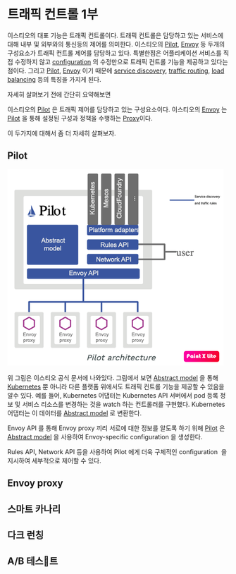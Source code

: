 # 트래픽 컨트롤 1부

이스티오의 대표 기능은 트래픽 컨트롤이다. 트래픽 컨트롤은 담당하고 있는 서비스에 대해 내부 및 외부와의 통신등의 제어를 의미한다. 이스티오의 [Pilot](), [Envoy]() 등 두개의 구성요소가 트래픽 컨트롤 제어를 담당하고 있다. 특별한점은 어플리케이션 서비스를 직접 수정하지 않고 [configuration]() 의 수정만으로 트래픽 컨트롤 기능을 제공하고 있다는 점이다. 그리고 [Pilot](), [Envoy]() 이기 때문에 [service discovery](), [traffic routing](), [load balancing]() 등의 특징을 가지게 된다.

자세히 살펴보기 전에 간단히 요약해보면

이스티오의 [Pilot]() 은 트래픽 제어를 담당하고 있는 구성요소이다.
이스티오의 [Envoy]() 는 [Pilot]() 을 통해 설정된 구성과 정책을 수행하는 [Proxy]()이다.

이 두가지에 대해서 좀 더 자세히 살펴보자.

## Pilot

![pilot architecture](./pilot_architecture.png)

위 그림은 이스티오 공식 문서에 나와있다. 그림에서 보면 [Abstract model]() 을 통해 [Kubernetes]() 뿐 아니라 다른 플랫폼 위에서도 트래픽 컨트롤 기능을 제공할 수 있음을 알수 있다.
예를 들어, Kubernetes 어댑터는 Kubernetes API 서버에서 pod 등록 정보 및 서비스 리소스를 변경하는 것을 watch 하는 컨트롤러를 구현했다. Kubernetes 어댑터는 이 데이터를 [Abstract model]() 로 변환한다.

Envoy API 를 통해 Envoy proxy 끼리 서로에 대한 정보를 알도록 하기 위해 [Pilot]() 은 [Abstract model]() 을 사용하여 Envoy-specific configuration 을 생성한다.

Rules API, Network API 등을 사용하여 Pilot 에게 더욱 구체적인 configuration  을 지시하여 세부적으로 제어할 수 있다.

## Envoy proxy

## 스마트 카나리

## 다크 런칭

## A/B 테스트